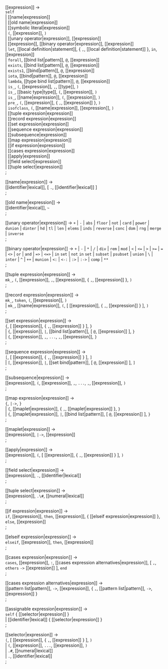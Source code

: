 [[expression]] → <br />
  `self` <br />
| [[name|expression]] <br />
| [[old name|expression]]  <br />
| [[symbolic literal|expression]] <br />
| `(`, [[expression]], `)` <br />
| [[unary operator|expression]], [[expression]] <br />
| [[expression]], [[binary operator|expression]], [[expression]] <br />
| `let`, [[local definition|statement]], { `,`, [[local definition|statement]] }, `in`, [[expression]] <br />
| `forall`, [[bind list|pattern]], `@`, [[expression]] <br />
| `exists`, [[bind list|pattern]], `@`, [[expression]] <br />
| `exists1`, [[bind|pattern]], `@`, [[expression]] <br />
| `iota`, [[bind|pattern]], `@`, [[expression]] <br />
| `lambda`, [[type bind list|pattern]], `@`, [[expression]] <br />
| `is_`, `(`, [[expression]], `,`, [[type]], `)` <br />
| `is_`, [[basic type|type]], `(`, [[expression]], `)` <br />
| `is_`, [[name|expression]], `(`, [[expression]], `)` <br />
| `pre_`, `(`, [[expression]], { `,`, [[expression]] }, `)` <br />
| `isofclass`, `(`, [[name|expression]], [[expression]], `)` <br />
| [[tuple expression|expression]] <br />
| [[record expression|expression]] <br />
| [[set expression|expression]] <br />
| [[sequence expression|expression]] <br />
| [[subsequence|expression]] <br />
| [[map expression|expression]] <br />
| [[if expression|expression]] <br />
| [[cases expression|expression]] <br />
| [[apply|expression]] <br />
| [[field select|expression]] <br />
| [[tuple select|expression]] <br />
;

[[name|expression]] → <br />
  [[identifier|lexical]], [ `.`, [[identifier|lexical]] ] <br />
;

[[old name|expression]] → <br />
  [[identifier|lexical]], `~` <br />
;

[[unary operator|expression]] → `+` | `-` | `abs` | `floor` | `not` | `card` | `power` | `dunion` | `dinter` | `hd` | `tl` | `len` | `elems` | `inds` | `reverse` | `conc` | `dom` | `rng` | `merge` | `inverse` <br />
;

[[binary operator|expression]] →
  `+` | `-` | `*` | `/` | `div` | `rem` | `mod` | `<` | `<=` | `>` | `>=` | `=` | `<>` | `or` | `and` | `=>` | `<=>` | `in` `set` | `not` `in` `set` | `subset` | `psubset` | `union` | `\` | `inter` | `^` | `++` | `munion` | `<:` | `<-:` | `:>` | `:->` | `comp` | `**` <br />
;

[[tuple expression|expression]] → <br />
  `mk_`, `(`, [[expression]], `,`, [[expression]], { `,`, [[expression]] }, `)` <br />
;

[[record expression|expression]] → <br />
  `mk_`, `token`, `(`, [[expression]], `)` <br />
| `mk_`, [[name|expression]], `(`, [ [[expression]], { `,`, [[expression]]  } ], `)` <br />
;

[[set expression|expression]] → <br />
  `{`, [ [[expression]], { `,`, [[expression]]  } ], `}` <br />
| `{`, [[expression]], `|`, [[bind list|pattern]], [ `@`, [[expression]] ], `}` <br />
| `{`, [[expression]], `,`, `...`, `,`, [[expression]], `}` <br />
;

[[sequence expression|expression]] → <br />
  `[`, [ [[expression]], { `,`, [[expression]]  } ], `]` <br />
| `[`, [[expression]], `|`, [[set bind|pattern]], [ `@`, [[expression]] ], `]` <br />
;

[[subsequence|expression]] → <br />
  [[expression]], `(`, [[expression]], `,`, `...`, `,`, [[expression]], `)` <br />
;

[[map expression|expression]] → <br />
  `{`, `|->`, `}` <br />
| `{`, [[maplet|expression]], { `,`, [[maplet|expression]] }, `}` <br />
| `{`, [[maplet|expression]], `|`, [[bind list|pattern]], [ `@`, [[expression]] ], `}` <br />
;

[[maplet|expression]] → <br />
  [[expression]], `|->`, [[expression]] <br />
;

[[apply|expression]] → <br />
  [[expression]], `(`, [ [[expression]], { `,`, [[expression]]  } ], `)` <br />
;

[[field select|expression]] → <br />
  [[expression]], `.`, [[identifier|lexical]] <br />
;

[[tuple select|expression]] → <br />
  [[expression]], `.\#`, [[numeral|lexical]] <br />
;

[[if expression|expression]] → <br />
  `if`, [[expression]], `then`, [[expression]], { [[elseif expression|expression]] }, `else`, [[expression]] <br />
;

[[elseif expression|expression]] → <br />
  `elseif`, [[expression]], `then`, [[expression]] <br />
;

[[cases expression|expression]] → <br />
  `cases`, [[expression]], `:`, [[cases expression alternatives|expression]], [ `,`, `others` `->` [[expression]]  ], `end` <br />
;

[[cases expression alternatives|expression]] → <br />
  [[pattern list|pattern]], `->`, [[expression]], { `,`, [[pattern list|pattern]], `->`, [[expression]] } <br />
;

[[assignable expression|expression]] → <br />
  `self` { [[selector|expression]] } <br />
| [[identifier|lexical]] { [[selector|expression]] } <br />
;

[[selector|expression]] → <br />
  `(`, [ [[expression]], { `,`, [[expression]]  } ], `)` <br />
| `(`, [[expression]], `...`, [[expression]], `)` <br />
| `.#`, [[numeral|lexical]] <br />
| `.`, [[identifier|lexical]] <br />
;